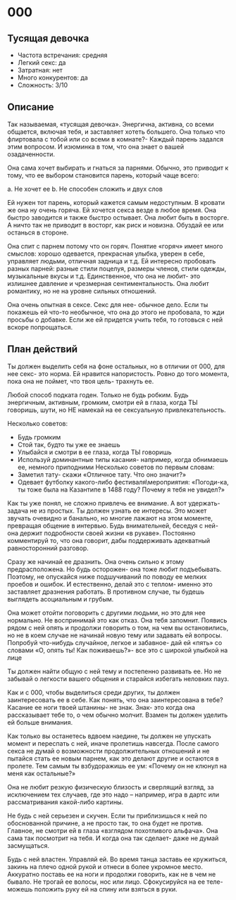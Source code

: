 # 000


## Тусящая девочка

* Частота встречания: средняя
* Легкий секс: да
* Затратная: нет
* Много конкурентов: да
* Сложность: 3/10

## Описание

Так называемая, «тусящая девочка». Энергична, активна, со всеми общается, включая тебя, и заставляет хотеть большего. Она только что флиртовала с тобой или со всеми в комнате?- Каждый парень задался этим вопросом. И изюминка в том, что она знает о вашей озадаченности.

Она сама хочет выбирать и гнаться за парнями. Обычно, это приводит к тому, что ее выбором становится парень, который чаще всего:

a. Не хочет ее
b. Не способен сложить и двух слов

Ей нужен тот парень, который кажется самым недоступным. В кровати же она ну очень горяча. Ей хочется секса везде в любое время. Она быстро заводится и также быстро остывает.  Она любит быть в восторге. А ничто так не приводит в восторг, как риск и новизна. Обуздай ее или останься в стороне.

Она спит с парнем потому что он горяч. Понятие «горяч» имеет много смыслов: хорошо одевается, прекрасная улыбка, уверен в себе, управляет людьми, отличная задница и т.д. Ей интересно пробовать разных парней: разные стили поцелуя, размеры членов, стили одежды, музыкальные вкусы и т.д. Единственное, что она не любит- это излишнее давление и чрезмерная сентиментальность. Она любит романтику, но не на уровне сильных отношений.

Она очень опытная в сексе. Секс для нее- обычное дело. Если ты покажешь ей что-то необычное, что она до этого не пробовала, то жди просьбы о добавке. Если же ей придется учить тебя, то готовься с ней вскоре попрощаться.

## План действий

Ты должен выделить себя на фоне остальных, но в отличии от 000, для нее секс- это норма. Ей нравится напористость. Ровно до того момента, пока она не поймет, что твоя цель- трахнуть ее.

Любой способ подката годен. Только не будь робким. Будь энергичным, активным, громким, смотри ей в глаза, когда ТЫ говоришь, шути, но НЕ намекай на ее сексуальную привлекательность.

Несколько советов:

- Будь громким
- Стой так, будто ты уже ее знаешь
- Улыбайся и смотри в ее глаза, когда ТЫ говоришь
- Используй доминантные типы касания- например, когда обнимаешь ее, немного приподними
Несколько советов по первым словам:
- Заметил тату- скажи «Отличное тату. Что оно значит?»
- Одевает футболку какого-либо фестиваля\мероприятия: «Погоди-ка, ты тоже была на Казантипе в 1488 году? Почему я тебя не увидел?»

Как ты уже понял, не сложно привлечь ее внимание.  А вот удержать- задача не из простых. Ты должен узнать ее интересы. Это может звучать очевидно и банально, но многие лажают на этом моменте, превращая общение в интервью. Будь внимательней, беседуя с ней- она держит подробности своей жизни «в рукаве».  Постоянно комментируй то, что она говорит, дабы поддерживать адекватный равносторонний разговор.

Сразу же начинай ее дразнить. Она очень сильно к этому предрасположена. Но будь осторожен- она тоже любит подъебывать. Поэтому, не опускайся ниже подшучиваний по поводу ее мелких проебов и ошибок. И естественно, делай это с теплом- именно это заставляет дразнения работать. В противном случае, ты будешь выглядеть асоциальным и грубым.

Она может отойти поговорить с другими людьми, но это для нее нормально. Не воспринимай это как отказ. Она тебя запомнит. Появись рядом с ней опять и продолжи говорить о том, на чем вы остановились, но не в коем случае не начинай новую тему или задавать ей вопросы. Попробуй что-нибудь случайное, легкое и забавное- дай ей «пять» со словами «О, опять ты! Как поживаешь?»- все это с широкой улыбкой на лице

Ты должен найти общую с ней тему и постепенно развивать ее.  Но не забывай о легкости вашего общения и старайся избегать неловких пауз.

Как и с 000, чтобы выделиться среди других, ты должен заинтересовать ее в себе. Как понять, что она заинтересована в тебе? Касание ее ноги твоей штанины- не знак. Знак- это когда она рассказывает тебе то, о чем обычно молчит. Взамен ты должен уделить ей больше внимания.

Как только вы останетесь вдвоем наедине, ты должен не упускать момент и переспать с ней, иначе пролетишь навсегда. После самого секса не думай о возможности продолжительных отношений и не пытайся стать ее новым парнем, как это делают другие и остаются в пролете. Тем самым ты взбудоражишь ее ум: «Почему он не клюнул на меня как остальные?»

Она не любит резкую физическую близость и сверлящий взгляд, за исключением тех случаев, где это надо – например, игра в дартс или рассматривания какой-либо картины.

Не будь с ней серьезен и скучен. Если ты приблизишься к ней по обоснованной причине, а не просто так, то она будет не против. Главное, не смотри ей в глаза «взглядом похотливого альфача». Она сама так посмотрит на тебя. И когда она так сделает- даже не думай засмущаться.

Будь с ней властен.  Управляй ей. Во время танца заставь ее кружиться, закинь на плечо одной рукой и отнеси в более укромное место. Аккуратно поставь ее на ноги и продолжи говорить, как не в чем не бывало. Не трогай ее волосы, нос или лицо. Сфокусируйся на ее теле- можешь положить руку ей на спину или взяться в руки.